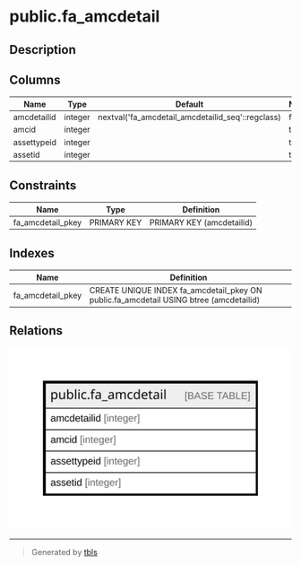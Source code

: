 # public.fa_amcdetail

## Description

## Columns

| Name | Type | Default | Nullable | Children | Parents | Comment |
| ---- | ---- | ------- | -------- | -------- | ------- | ------- |
| amcdetailid | integer | nextval('fa_amcdetail_amcdetailid_seq'::regclass) | false |  |  |  |
| amcid | integer |  | true |  |  |  |
| assettypeid | integer |  | true |  |  |  |
| assetid | integer |  | true |  |  |  |

## Constraints

| Name | Type | Definition |
| ---- | ---- | ---------- |
| fa_amcdetail_pkey | PRIMARY KEY | PRIMARY KEY (amcdetailid) |

## Indexes

| Name | Definition |
| ---- | ---------- |
| fa_amcdetail_pkey | CREATE UNIQUE INDEX fa_amcdetail_pkey ON public.fa_amcdetail USING btree (amcdetailid) |

## Relations

![er](public.fa_amcdetail.svg)

---

> Generated by [tbls](https://github.com/k1LoW/tbls)
